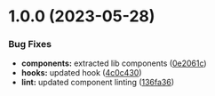 # 1.0.0 (2023-05-28)


### Bug Fixes

* **components:** extracted lib components ([0e2061c](https://github.com/Bluetrino/orderbook/commit/0e2061c6e1475d4d53d9d2c6e5b225cbb578373c))
* **hooks:** updated hook ([4c0c430](https://github.com/Bluetrino/orderbook/commit/4c0c4309b1c26afa247fb0db32a31b9a39b2e351))
* **lint:** updated component linting ([136fa36](https://github.com/Bluetrino/orderbook/commit/136fa362eb5105e885a54d2dcdb2459c5e65f6e0))
